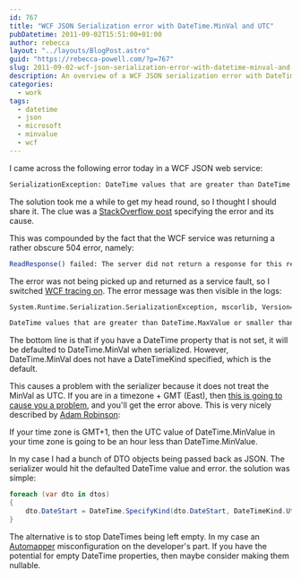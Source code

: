 ```yaml
---
id: 767
title: "WCF JSON Serialization error with DateTime.MinVal and UTC"
pubDatetime: 2011-09-02T15:51:00+01:00
author: rebecca
layout: "../layouts/BlogPost.astro"
guid: "https://rebecca-powell.com/?p=767"
slug: 2011-09-02-wcf-json-serialization-error-with-datetime-minval-and-utc
description: An overview of a WCF JSON serialization error with DateTime.MinVal and UTC, and a solution to fix the issue by specifying the DateTimeKind as UTC.
categories:
  - work
tags:
  - datetime
  - json
  - microsoft
  - minvalue
  - wcf
---
```


I came across the following error today in a WCF JSON web service:

```bash
SerializationException: DateTime values that are greater than DateTime.MaxValue or smaller than DateTime.MinValue when converted to UTC cannot be serialized to JSON.
```

The solution took me a while to get my head round, so I thought I should share it. The clue was a [StackOverflow post](http://stackoverflow.com/questions/4025851/why-can-datetime-minvalue-not-be-serialized-in-timezones-ahead-of-utc) specifying the error and its cause.

This was compounded by the fact that the WCF service was returning a rather obscure 504 error, namely:

```bash
ReadResponse() failed: The server did not return a response for this request.
```

The error was not being picked up and returned as a service fault, so I switched [WCF tracing on](http://blogs.msdn.com/b/madhuponduru/archive/2006/05/18/601458.aspx). The error message was then visible in the logs:

```bash
System.Runtime.Serialization.SerializationException, mscorlib, Version=4.0.0.0, Culture=neutral, PublicKeyToken=b77a5c561934e089

DateTime values that are greater than DateTime.MaxValue or smaller than DateTime.MinValue when converted to UTC cannot be serialized to JSON.
```

The bottom line is that if you have a DateTime property that is not set, it will be defaulted to DateTime.MinVal when serialized. However, DateTime.MinVal does not have a DateTimeKind specified, which is the default.

This causes a problem with the serializer because it does not treat the MinVal as UTC. If you are in a timezone + GMT (East), then [this is going to cause you a problem](http://daveonsoftware.blogspot.com/2009/12/json-serialization.html), and you'll get the error above. This is very nicely described by [Adam Robinson](http://programmingit.com/questions/programming/why-can-datetime-minvalue-not-be-serialized-in-timezones-ahead-of-utc/):

If your time zone is GMT+1, then the UTC value of DateTime.MinValue in your time zone is going to be an hour less than DateTime.MinValue.

In my case I had a bunch of DTO objects being passed back as JSON. The serializer would hit the defaulted DateTime value and error. the solution was simple:

```c#
foreach (var dto in dtos)
{
    dto.DateStart = DateTime.SpecifyKind(dto.DateStart, DateTimeKind.Utc);
}
```

The alternative is to stop DateTimes being left empty. In my case an [Automapper](http://www.google.com/url?sa=t&source=web&cd=1&ved=0CCEQFjAA&url=http%3A%2F%2Fautomapper.codeplex.com%2F&ei=jfhgTtirNdCa-wae7dgn&usg=AFQjCNGyIWUT6oA61LmaeE1Dy5_P6ZnGpw&sig2=exkFomGQtKOq_f0jvrliwA) misconfiguration on the developer's part. If you have the potential for empty DateTime properties, then maybe consider making them nullable.
